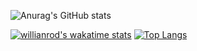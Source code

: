 ![Anurag's GitHub stats](https://github-readme-stats.vercel.app/api?username=jarosloov&show_icons=true&theme=dracula)

[![willianrod's wakatime stats](https://github-readme-stats.vercel.app/api/wakatime?username=jarosloov)](https://github.com/jarosloov/Algorithms_2020)
[![Top Langs](https://github-readme-stats.vercel.app/api/top-langs/?username=jarosloov&layout=compact)](https://github.com/jarosloov/Algorithms_2020)
